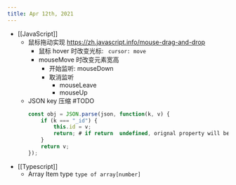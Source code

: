 ```yaml
---
title: Apr 12th, 2021
---
```


- [[JavaScript]]
	- 鼠标拖动实现
	  https://zh.javascript.info/mouse-drag-and-drop
		- 鼠标 hover 时改变光标: ` cursor: move`
		- mouseMove 时改变元素宽高
			- 开始监听: mouseDown
			- 取消监听
				- mouseLeave
				- mouseUp
	- JSON key 压缩 #TODO 
	  ```javascript
	  const obj = JSON.parse(json, function(k, v) {
	      if (k === "_id") {
	          this.id = v;
	          return; # if return  undefined, orignal property will be removed
	      }
	      return v;
	  });
	  ```
- [[Typescript]]
	- Array Item type `type of array[number]`
